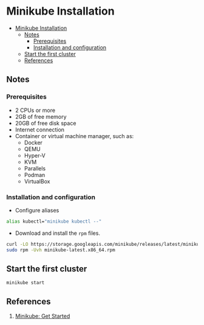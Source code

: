 # Minikube Installation

- [Minikube Installation](#minikube-installation)
  - [Notes](#notes)
    - [Prerequisites](#prerequisites)
    - [Installation and configuration](#installation-and-configuration)
  - [Start the first cluster](#start-the-first-cluster)
  - [References](#references)

## Notes

### Prerequisites

- 2 CPUs or more
- 2GB of free memory
- 20GB of free disk space
- Internet connection
- Container or virtual machine manager, such as:
  - Docker
  - QEMU
  - Hyper-V
  - KVM
  - Parallels
  - Podman
  - VirtualBox

### Installation and configuration

- Configure aliases

```bash
alias kubectl="minikube kubectl --"
```

- Download and install the `rpm` files.

```bash
curl -LO https://storage.googleapis.com/minikube/releases/latest/minikube-latest.x86_64.rpm
sudo rpm -Uvh minikube-latest.x86_64.rpm  
```

## Start the first cluster

`minikube start`

## References

1. [Minikube: Get Started](https://minikube.sigs.k8s.io/docs/start/)
